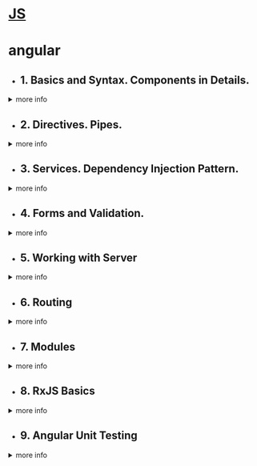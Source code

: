 # [JS](https://github.com/ToMikhail/interview-FEDev)
# angular
- ## 1. Basics and Syntax. Components in Details.
<details>
<summary>more info</summary>
1. Binding данных    
  
  * Односторонний от источника данных до цели просмотра. => Interpolation, Property, Attribute, Class, Style;  
  ```
  {{expression}} 
  [target]="expression"
  ```
  * Односторонний от цели представления к источнику данных. => 
  ```
  (target)="statement"
  ```
  * Двусторонний => 
  ```
  [(target)]="expression"
  ```
  
- [ ] [Data-Bindings (interpolation, one-way, two-way)](https://angular.io/guide/binding-syntax).
- [ ] [Component Interaction](https://angular.io/guide/component-interaction).
- [ ] [Lifecycle Hooks](https://angular.io/guide/lifecycle-hooks) (https://angdev.ru/doc/component-lifecycle/).
- [ ] [Change Detection Strategy](https://blogs.halodoc.io/understanding-angular-change-detection-strategy/).
- [ ] [ng-content](https://angular.io/guide/content-projection).

</details>
  
  
- ## 2. Directives. Pipes.
<details><summary>more info</summary>
  1. Directives   
  >Directives обычно используются для работы с шаблоном. 
  >Сущуствуют следующие типы Directives:  
    - аттрибутные Directives (ngClass, ngStyle) - для работы с внемшним видом шаблона;
    - структурные Directives(*ngFor, *ngIf, *ngSwitch(ngSwitchCase, gnSwitchDefault)) - директивы которые влияют на отрисовку шаблона.
  
  <ng-container><ng-template>(*ngIf)   
  >Блок else отрисовывается в теге <ng-container>. Попадает в DOM в виде коментария.   
  >Задать тегу 2 структурные директивы нельзя. Поэтому появляется <ng-container> - что бы не заграмаждать шаблон
    ```
    <ng-container *ngIf="condition; else templateA">
      …
    </ng-container>
    <ng-template #templateA>
      …
    </ng-template>
    ```
  2. Pipes    
 >Pipe - это класс для изменения внешнего вида данных в шаблоне. В декортаторе есть поле name @Pipe({name: 'pipeName'})  
  
 > Pipes  могут быть: 
 > - Pure(чистые) - отрабатывают на изменения ссылки;
 > - Impure(нечистые) - это async;
  
 > Что бы сделать из Pure Impure Pipe неоьбходимо добавиьт поле pure: false  в декортаторе
  
  Создание собственных pipe   
  > Необходимо implements класс от PipeTransform и метод в нем transform. 
  
  Какие бывают встроенные pipes (доступны благодоря BroserModule in app.module.ts):   
  * {var | number | uppercase | lowercase | titlecase | slice:a:5 | percent | cerncy | date:'long' | async}
  

- [ ] [Directive Types (attribute, structural) ](https://angular.io/guide/attribute-directives).
- [ ] [ng-container](https://angular.io/api/core/ng-container), [ng-template](https://angular.io/api/core/ng-template).
- [ ] [Pure & Impure Pipes](https://medium.com/@ghoul.ahmed5/pure-vs-impure-pipe-in-angular-2152cf073e4d).
- [ ] [Async Pipe](https://angular.io/api/common/AsyncPipe).
- [ ] [Custom Directives & Pipes]().

 </details>
 
 
 - ## 3. Services. Dependency Injection Pattern.
<details><summary>more info</summary>

- [ ] Dependency Injection Pattern:
  - [tutorial](https://www.tektutorialshub.com/angular-tutorial/#services-dependency-injection)
  - [video. Сервисы, внедрение зависимостей – Разбор механизма внедрения зависимостей](https://www.youtube.com/watch?v=fALKYP8voBQ),
  - [video. Angular Dependency Injection – Understanding hierarchical injectors](https://www.youtube.com/watch?v=G8zXugcYd7o),
  - [video. Angular dependency injection in depth – Dependency providers (2021)](https://www.youtube.com/watch?v=T1xmCC4y3xo)).
- [ ] [NOTES](https://github.com/ToMikhail/angular/blob/main/Dependencies%20Injection%20-%20Questions.md)
- [ ] links: [promise vs obsrevable](https://www.youtube.com/watch?v=xCfLfKNbnco&ab_channel=DecodedFrontend);   
             [RxJs switchMap vs mergeMap](https://www.youtube.com/watch?v=qYdKmYp95Jg&t=2s)   
             [RxJs Operators - ExhaustMap vs concatMap](https://www.youtube.com/watch?v=nh13_aPRQ0Q&t=2s)

 </details>
 
 
  - ## 4. Forms and Validation.
<details><summary>more info</summary>
  
  Существует 2 подхода реализации форм:  
  
1. Шаблонный подход (template driven forms);
1. Реактивный подход (Reactive forms). Через controls - это экземпляры класса FornControl, FormGroup, FormArray, FormBuilder;

Различия между template-driven forms и Reactive forms:  
- *Reactive forms* - sync, *template-driven forms* - async; 
- *Reactive forms* - управление происходит в класса модели (component). Богатая API. *template-driven form* - управление происходит в шаблоне (в html)(фактически 2-way binding ( [(ngModel)]='var'));
- *Reactive forms*- для сложных форм. *template-driven form* - для протсоых форм;
- *Reactive forms* - гибкость настроек;

Валидатор (validator) - это функция которая возращает функцию (ValidatorFn) которая получает control и синхронно возвращает карту ошибок проверки, если они есть, в противном случае — null.
  
Валидаторы (validator) для форм бывают:
  
  * встроенные (built-in) - required, email, pattern и minLength;
  * пользовательский (custom validators);  
  и
  * async;
  * sync;
  
- [ ] [NOTES](https://github.com/ToMikhail/angular/blob/main/forms.md)

 </details>
 
 
   - ## 5. Working with Server

<details><summary>more info</summary>
     
***HttpClient***
  
  Общение" с сервером Angular осуществляет через REST-подобные запросы. За это отвечает HttpClientModule.  
  В компонент или сервис (в зависимости от построения архитектуры) импортируется сервис HttpClient.  
  For example:
  ```
  @Injectable()
export class DataService {
  constructor(private http: HttpClient) {}
}
  ```
  
***Методы HTTP запросов***
  
  В архитектуре REST API используются разные методы HTTP запросов. Основные:
  - GET - используется для получения данных с сервера
  - POST - используется для создания новой записи
  - PUT - используется для рьновдления существуюшей записис
  - DELETE -  используется для удаления записи.
  
  >Все методы сервиса HttpClient возвращают тип ***Observable*** это означает, что если при вызове метода, который должен сделать HTTP-запрос, не вызвать метод subscribe(), то ничего не произойдет. Методу subscribe() можно передавать две функции-обработчика, первая выполнится в случае успешного ответа от сервера, вторая - в случае ошибки.
  
***Обработка ошибок***  
  При работе с HttpClient есть можество путей обработать ошибку.
  1 способ. У метода subscribe(callback1 - удачный ответ с сервера(response); *callback2 - возращает ошибку, где мы ее можем обработать:* callback3 - когда stream  закончился). =>
  ```
  http.get('link').subscribe(res => {}, error => {})
  ```
  2 способ. Передать в методе pipe(catchError(err => {return throwError(error)}))
  ```
  return http('link').pipe(catchError(err => { return throwError(error) }))
  ```

***Http Interceptor***

Angular HTTP Interceptor позволяет перехватывать HTTP-запросы перед их отправкой и вносить в них необходимые изменения. То же самое справедливо и для ответов сервера.

Наиболее частое их применение — отправка авторизационных данных, логирование и обработка серверных ошибок.

Создание сервиса начинается с внедрения интерфейса Angular HttpIntrceptor из @angular/common/http и реализации его метода intercept().

intercept() модифицирует исходный запрос и возвращает объект Observable события HttpEvent<any>, который в свою очередь возвращает метод next() объекта типа HttpRequest.

  
- [ ] [NOTES](https://github.com/ToMikhail/angular/blob/main/working-with-server.md)

 </details>
 
  - ## 6. Routing

<details><summary>more info</summary>
  
- Порядок создания routing:
1. Создаем компоненты страницы приложения (страницы или routes);
2. создаем routing модуль, который содержит @NgModule декоратор со свойствами ***imports*** и ***exports***. И в imports передаем пути для строниц (routes).
  ***routes*** - это массив объектов [{},{},{}] со свойствами path: 'путь до строницы', component: имя класса отвечающего за компонент, (это обязательные), и по требованию свойство children: с массивом обхектов (дочерних страниц).   
  Вместо component может идти свойство  ***redirectTo*** c указанием страницы (route) куда необходимо перенаправить в случае неверног гзадание ссылки (ошибка в пути).
>  
```
const routes: Routes = [
  {path: '', component: HomeComponent},
  {path: 'about', component: AboutComponent, children: [
    {path: 'extra', component: AboutExtraComponent}
  ]},
  {path: 'posts', component: PostsComponent},
  {path: 'posts/:id', component: PostComponent},
  {path: '**', redirectTo: ''},
]

@NgModule({
  imports: [RouterModule.forRoot(routes)],
  exports: [RouterModule],
})
export default class AppRoutingModule {}
```
  
  3. Регестрируем созданный модуль с app.module.ts в imports [];
  4. В app.component.html => прописывается тег **router-outlet**  
  
- Директива ***routerLink***   
  Используется вместо href у ссылок. Может навешиваться на любой тег. Осуществляет ререндеринг страницы. 
  
  ```
  [routerLink]="['/posts']"
  ```
  Навигация может быть внутри шаблона через ***routerLink*** и програмной, внутри component.ts (програмное взаимодействие), через (click) в шаблоне.    
  Чтобы работать в .ts с routering необходмо в component в  constructor передать экземпляр класса Router (Можно менять страница через метод router.navigate(['путь'])).   
  Чтобы работать со ссылками необходимо в component в  constructor передать экземпляр класса ActiveRoute(доступ до querryParams, fragment) 
  
- ***Guards (Route Guards)***  - позволяют ограничить доступ к маршрутам на основе определенного условия, например, только авторизованные пользователи с определенным набором прав могут просматривать страницу.
  
  Различают следующие виды guard-ов:
    * CanMatch - разрешает видеть или не видеть  маршрут (route)  - 1-й проверяется в "жизненном цикле" (новый)
    * CanActivate - разрешает/запрещает доступ к маршруту - 4-й проверятеся;;
    * CanActivateChild -разрешает/запрещает доступ к дочернему маршруту - 5-й проверятеся;;
    * CanDeactivate - разрешает/запрещает уход с текущего маршрута - 3-й проверятеся;
    * Resolve - выполняет какое-либо действие перед переходом на маршрут, обычно ожидает данные от сервера - 6-й проверятеся;;
    * CanLoad - разрешает/запрещает загрузку модуля, загружаемого асинхронно - 2-й проверятеся;.
  
  Можно задать много guards для route.
  
- [ ] [NOTES](https://github.com/ToMikhail/angular/blob/main/routing.md)

</details>
  
  
  - ## 7. Modules
  
<details><summary>more info</summary>
  
  Angular имеет модеульную архитектуру, в отличии от React(компонентную). Масшиабиаемость 
  
  Для создания отдетного модуля создаем файл .module.ts в ктором @NgModule  - декортатор и класс.
  
```
@NgModule({
  declarations: [
    AppComponent,
    AboutComponent,
    HomeComponent,
    PostsComponent
  ],
  imports: [
    BrowserModule,
    AppRoutingModule
  ],
  providers: [],
  bootstrap: [AppComponent]
})
export class AppModule { }
```
  
  - declorations: - это массив где решистрируются все компоненты, директивы и пайрыж
  - imports: - это массив, куда импартируются другие модули(BrowserModule? FormsModule, свои созданные модулиж
  - providers - это массив , где регистриуются сервисыж
  - bootstrap - для главного компонента приложения (точка входа).
  
  Для общих сущностей которые используются в разных модулях создается отдельный модуль(обычно в папке shared). Сущности заносятся в declorations (массив) и возвращаются в exports (массив). Затем в imports (массиве) зарегестрировать shared модуль app. и др.
  
  Метод forRoots(routes) - только для app.module;
  Метод forChild(routes) - используется для остальных модулей приложения при маршрутизации.
  
  Для оптимизации и декомпозирования элементов.
  
  Lasy loading - отложенная загрузка.
  
  При работе с разбивкой на модули есть возможность разбивики на части (на chunks). Позволит загружать сначала необходимый для рендеринга компоненет, а при переходе будет загружать тоже необходимый компонет(chunk)
  
  В  app-routing.module.ts доббваить объект с path: '...' и loadChildren: 'link#classModule(класс модуля)'. Новый синтаксиси позволяет передовать функцию (стрелочную):
  
  ```
  loadChildren: () => import('link').then(m => m.AboutPageModule)
  ```
  
  ***Изменить стратегию загрузки*** в app.modile.ts необходимо в app.module.ts
  
  ```
  imports: [
    RouterModule.forRout(routes),
    {preLoadingStrategy:PreloadingAllModules (или noPreloading)}
  ]
  ```
  
Это позволяет изменить загрузку компонентов. В первую очередь загрузятся все необходимые компоеннеты для рендеринга, а после все остальные (для роутинга). Что бы можно было перехолдить через ссылки без перезагрузок.
  
  
 </details>

  
  - ## 8. RxJS Basics
  
<details><summary>more info</summary>
  
  RxJS представляет собой библиотеку, позволяющую управлять всеми асинхронными операциями и событиями в приложении в стиле реактивного программирования. Мы можем подписаться на stream и отлавливать све что происходит с этим стриомом (все изменения)
  
  1. Observable;
  > Объекты RxJS Observable создаются либо с использованием операторов создания (of, from, fromEvent), либо через конструктор new Observable.

Пример с оператором of().

```
of('Hello').subscribe((vl) => console.log(vl));
  ```
Пример с new Observable.

```
const obs = new Observable((sub) => {
  sub.next(1);

  setTimeout(() => {
    sub.next(3);
    sub.complete();
  }, 500);
});
  
obs.subscribe((vl) => console.log(vl));
  ```
  
  2. Observer;
  >Observer — это объект у которго есть 3 метода (next, error и complete). - это потребитель (subscruber) значений, предоставляемых Observable. Observer — это просто набор обратных вызовов (callbacks funcs), по одному для каждого типа уведомления, доставляемого Observable: next, error и complete. Ниже приведен пример типичного объекта Observer:
  ```
      const observer = {
      next: (val:any) => console.log(val),
      error: (err: any) => console.error('error ', err),
      complete: () => console.log('done')
    }

    obs.subscribe(observer);
  ```
  
  3. Subject
  >Subject является разновидностью объектов Observable. Особенность Subject в том, что он может отправлять данные одновременно множеству "потребителей" (multicasetd), которые могут регистрироваться уже в процессе исполнения Subject, в то время как исполнение стандартного Observable осуществляется уникально (uniquecasted) для каждого его вызова.   
  >Объекты RxJS Subject реализуют принцип работы событий, поддерживая возможность регистрировать неограниченное количество обработчиков отправляемых ими данных.   
  
  ```
  const sbj = new Subject<number>();

sbj.subscribe((vl) => console.log(`1st: ${vl}`));
sbj.next(3);
sbj.subscribe((vl) => console.log(`2nd: ${vl}`));
sbj.next(9);

/*
Результат  в консоли:

1st: 3
1st: 9
2nd: 9
*/
```
  
>   В RxJS имеется несколько разновидностей Subject:    
>  - BehaviorSubject -  хранит в себе последнее отправленное им значение. Так, каждому новому обработчику в момент регистрации (вызов subscribe()) будет отправлено >это значение;   
>  - ReplaySubject - в отличие от BehaviorSubject объекты ReplaySubject способны хранить заданное количество последних значений, которое задается при создании >объекта;   
>  - AsyncSubject - в случае с AsyncSubject "потребителям" передается только последнее значение объекта и только, когда он завершит свое выполнение (вызов >complete());   
>  - AvoidSubject - если не надо выбаваить ничего а сообщить что стрим закончился (пример).   
  
  4. Scheduler - пока не надо;
  5. Subscription   
  Subscription- это объект, который представляет одноразовый ресурс, обычно выполнение Observable. У подписки есть один важный метод, отмена подписки (unsibscribe()), который не принимает аргументов и просто удаляет ресурс, удерживаемый подпиской.
  Subscription, по сути, просто имеет функцию unsubscribe() для освобождения ресурсов или отмены выполнения Observable.
  
  6. Operator.     
  
  * Оперторов бывает очень много:   
  Операторы высшего порядка(mergeMap, SwichMap, ExhaustMap, concatMap). Вложенные стримы:   
  
>    - mergeMap(flatMap()) - Стрим содержит другие стримы, все стримы важны, если 1-й стрим не закончился, а 2-й начался, то пойдут данные из 2-го стрима, а потом >вернуться к 1-му, и закончат его и перейдут ко второмуж;
>    - SwichMap - если при выполнении 1-го стрима начинается 2-й стрим, то главный стрим убивает 1-й стрим и переходит к выполнению 2-го и т.д.
>    - ExhaustMap - главный прим начал принмать данные 1-го стрима, когда начинают потсопуть данные из 2-го стрима, главный стрим их игнорирует до момента окончания >1-го стрима, и переходит к следующему приходящему стриму (если подойдет 3-й стрим, то будет обрабатываться он, 4-й - значит четвертый);
>    - concatMap() - обслуживает все стримы по очередно, не важно когда через какие интервалы приходили данные от стримов.   
  
  Операторы объединения - позволяют объединять информацию из нескольких observable. Порядок, время и структура выдаваемых значений являются основными различиями между этими операторами:    
>    - forkJoin - получаем объект. Когда нескольок subscriber и необходимо получить только конечные значения каждого из них. Анналог Promise.All;
>    - zip - выдает массив значений после получения поаледнего;
>    - combineLatest() - выдает массив последних значений стримов, при получении одного из них.     
  
  Операторы создания - Эти операторы позволяют создавать observable практически из чего угодно. От общих до конкретных вариантов использования вы можете и поощряете превращать все в поток.   
>    - of() - выдает стрим переданных в него значений (строки, числа, массив и т.д.);
>    - from() - 1) для конвертации Promise в Observable. 2) для получения значений элементов переданного массива. 3) передванного объекта. Любых перебираемых >итерируемых объектов;
>    - fromEvent() - Превратить событие в наблюдаемую последовательность ( const source = fromEvent(document, 'click'); );
>    - interval() - Выдавать числа последовательно в зависимости от предоставленного таймфрейма ( const source = interval(1000); )
  
-  [ ]  [Hot observable vs Cold Observable](https://www.youtube.com/watch?v=oKqcL-iMITY&t=14s&ab_channel=DecodedFrontend)   
  
 ***Cold Observable (lazy) (unicated)*** - начинают передовать данные только когда мы подпишимся(выполним метод subscribe()) на них. Каждый subscribe() создает отдельный контекст выполнения Observable (пример с получением Math.random - каждый subscribe() вернет разное значение). Создает и активирует данные в Observable;  
  ***Hot observeable (multycasted)*** - получают данные всегда, независмо сделали мы подписку или нет (subscribe()). Создает и активирует данные вне Observable;   
  ***Warm observeable (подогретый)*** - cold observable можно подогреть. Используя оператор multicasted() куда мы передвем Subject(). Затем объединяем два стрима с помощью метожа connect();   
  
-  [ ] Из Promise в Observable можно перевести через оператор from()
  
-  [ ] Разница между Promise и  observable   
  Promise выполнили один раз и уничтожили данные, Observable - это стрим , кторый можно использовать много раз.   
  
-  [ ] Как отписаться от стрима?   
  1. Отписаться от стрима через метод unsubscribe()[https://blog.bitsrc.io/6-ways-to-unsubscribe-from-observables-in-angular-ab912819a78f];
  1. Опрераторы take() и first():     
  * take(num) - где num - это количество получаемых входных данных;
  * takeUntil(notifier) => nitifier = new subject() и в методе ngOnDestroy{ notifier.next() и notifier.complete() };
  * takeWhile(val => val < 5);
  * first() - если без аргументов то выдаст первое приходящее значение. если first(val => val === 5) - получим только 5.
  
- [ ] links:   
https://www.youtube.com/watch?v=xCfLfKNbnco&ab_channel=DecodedFrontend   
https://www.youtube.com/watch?v=qYdKmYp95Jg&t=2s&ab_channel=DecodedFrontend (HOO)   
https://www.youtube.com/watch?v=nh13_aPRQ0Q&t=2s&ab_channel=DecodedFrontend (HOO)   
https://www.youtube.com/watch?v=oKqcL-iMITY&t=14s&ab_channel=DecodedFrontend (Hot vs Cold)   
https://rxjs.dev/guide/overview (Documentation)   
https://rxviz.com/ (RxJS Sandbox)
https://blog.bitsrc.io/6-ways-to-unsubscribe-from-observables-in-angular-ab912819a78f (отписаться от стрима)
https://www.learnrxjs.io/
 </details>
  
  
  
  - ## 9. Angular Unit Testing
  
<details><summary>more info</summary>
Unit tests это самый первый этап тестирования приложения. Необходимость написания unit tests: 1- для дучшего понимания кода, 2 - ошибки выявляются на более раннем этапе.   
  Покрытие App тестами можно узнать с помощью команды  ng test --code-coverage (на localHost, формируется отчет с Karma)
  - наличие тестов обязательно;
  - тесты д.б. простые;
  - д.б. изолированы и независимы;
  - м.б. самостоятельны или написаны с помощью TestBed;
  
  В Angular осуществляется при помощи JS фреймворка Jasmine и иснтрумента Karma.   
  
1. Karma
  >  Karma - это инструмент, который позволяет нам создавать браузеры и запускать внутри них тесты Jasmine из командной строки. Результаты тестов также отображаются в командной строке.
  
2. Jasmine 
  > Тестирования в Jasmine имеет вид:   
  
  ```
  describe('Hello world', () => { (1)
    it('says hello', () => { (2)
      expect(helloWorld()) (3) // expect - реальное приходящеее значение
        .toEqual('Hello world!'); (4) // toEqual - матчер - ожидаемый вывод (toBe()-сравнивает примитивы (вложенности не проверит), toEqual() - сравниевает значение для вложенных объектов, toFalthy(), toDefined(), toUndefined(), toHaveBeenCalled(для проверки вызывается ли функция), toHaveBeenCalledTimes(для проверки сколько вызывается функция))
    });
  });
  ```

  
  > К it можно дописать x => xit - что бы отключить конкретный тест;   
  И it => fit - что бы запустить только конкретный тест.   
  Тоже касается и describe (xdescribe, fdescribe).  
  Jasmine имеет несколько методов для упрощения работы с созданием тестов (что бы не дублировать код):  
  > * beforeEach;
  > * afterEach;
  > * beforeAll;
  > * afterAll.  
  
  * spy  
  > Когда в тестируемомо компаненте есть зависимости (DI), а мы обязаны тестировать только свой компонент, мы должны создавать заглушки (mock). Заглушки создаются через создание spy.  
  
  > spy - это спец. класс для создание mock, который позволяет эмулировать вызов функции без вызова оригинальной функции и без создание экземпляра класса объекта.   
  ```
  spyOn(someObj(зависимость), 'func'(название вызываемого метода)).and.returnValue(42);
  
  ```
 > spyOn есть 3 метода: 
 >  1. callFake(создается фэйковая функция вместо настоящей с выводом ожидаемых значений);
 >  2. callThrough(вызывает оригинальный метод зависмости);
 >  3. returnValue(просто вывод ожидания)
 
3. TestBed
  > Как один из метод решения проблемы тестов компонента с зависимостями. TestBed - это инструмент от Anguar, кторый создает тестовое окружение (тестовый модуль).   
  TestBed   

   * 1-й вариант замокать зависимость   
 > Kак вариант сделать заглушку зависимости, это создание объекта и передать туда методы для зависимости и добавить это все в TestBed.ConfigureTestingModule  
  ```
  TestBed.ConfigureTestingModule (
  { provieder: [TestingService], 
    { provide: FirstDepService, useValue: fakeObj }
  ```
  * 2-й вариант замокать зависимость 
 > Создать в fakeObj метод через jasmine.createSpy()   
  ```
  const fakeObj = {
    returnValue: jasmine.createSpy('returnSpy')
  }
  ```
  
   * 3-й вариант замокать зависимость(самый удобный и быстрый способ)
 > Создать в fakeObj метод через jasmine.createSpyObject() и добавить fakeObj в useValue в TestBed.ConfigureTestingModule
  ```
  const fakeObj = jasmine.createSpyObject(массив с названеим методов с необходимыми зависимостями)
  ```
  
4. SpyCalls   
 > SpyCalls  - для проверки существования зависимости
 ```
 expect(helloWorld()).toHaveBeenCalled();
  expect(helloWorld()).toHaveBeenCalledTimes();
  expect(helloWorld()).toHaveBeenCalledWidth('Hello');
 ```
  >Необходимо обнулять вызовы через .calls.reset()
  
 5. Тестирование компонентов   
   > В компоненте необходимо тестировать шаблон и сам класс.   
  > В шаблон необходимо тестировать какие то сложные вещи (контен не надо!), привязку данных, тестирование директив   
  > Что бы получить доступ к элментоу DOM, необбходимо использовать ***debugElemen.querry(By.css('h1'))***   
  > В классе компонента необходимо тесчтировать все public methods, private methods -тестировать не надо. Но если возникает такая необходимость то сделать метод не private a public.
 </details>
